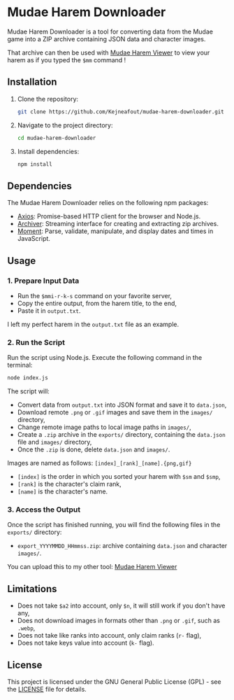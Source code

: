# Mudae Harem Downloader

Mudae Harem Downloader is a tool for converting data from the Mudae game into a ZIP archive containing JSON data and character images.

That archive can then be used with [Mudae Harem Viewer](https://github.com/Kejneafout/mudae-harem-viewer) to view your harem as if you typed the `$mm` command !

## Installation

1. Clone the repository:

   ```bash
   git clone https://github.com/Kejneafout/mudae-harem-downloader.git
   ```

2. Navigate to the project directory:

   ```bash
   cd mudae-harem-downloader
   ```

3. Install dependencies:

   ```bash
   npm install
   ```

## Dependencies

The Mudae Harem Downloader relies on the following npm packages:

- [Axios](https://www.npmjs.com/package/axios): Promise-based HTTP client for the browser and Node.js.
- [Archiver](https://www.npmjs.com/package/archiver): Streaming interface for creating and extracting zip archives.
- [Moment](https://www.npmjs.com/package/moment): Parse, validate, manipulate, and display dates and times in JavaScript.

## Usage

### 1. Prepare Input Data

- Run the `$mmi-r-k-s` command on your favorite server,
- Copy the entire output, from the harem title, to the end,
- Paste it in `output.txt`.

I left my perfect harem in the `output.txt` file as an example.

### 2. Run the Script

Run the script using Node.js. Execute the following command in the terminal:

```bash
node index.js
```

The script will:
- Convert data from `output.txt` into JSON format and save it to `data.json`,
- Download remote `.png` or `.gif` images and save them in the `images/` directory,
- Change remote image paths to local image paths in `images/`,
- Create a `.zip` archive in the `exports/` directory, containing the `data.json` file and `images/` directory,
- Once the `.zip` is done, delete `data.json` and `images/`.

Images are named as follows:
`[index]_[rank]_[name].{png,gif}`

- `[index]` is the order in which you sorted your harem with `$sm` and `$smp`,
- `[rank]` is the character's claim rank,
- `[name]` is the character's name.

### 3. Access the Output

Once the script has finished running, you will find the following files in the `exports/` directory:

- `export_YYYYMMDD_HHmmss.zip`: archive containing `data.json` and character `images/`.

You can upload this to my other tool: [Mudae Harem Viewer](https://github.com/Kejneafout/mudae-harem-viewer)

## Limitations

- Does not take `$a2` into account, only `$n`, it will still work if you don't have any,
- Does not download images in formats other than `.png` or `.gif`, such as `.webp`,
- Does not take like ranks into account, only claim ranks (`r-` flag),
- Does not take keys value into account (`k-` flag).

## License

This project is licensed under the GNU General Public License (GPL) - see the [LICENSE](LICENSE) file for details.

